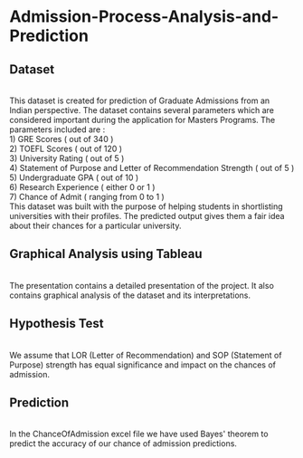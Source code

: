 # Admission-Process-Analysis-and-Prediction

<h2><b>Dataset</b></h2><br>
This dataset is created for prediction of Graduate Admissions from an Indian perspective.
The dataset contains several parameters which are considered important during the application for Masters Programs. The parameters included are :<br>
1) GRE Scores ( out of 340 )<br>
2) TOEFL Scores ( out of 120 )<br>
3) University Rating ( out of 5 ) <br>
4) Statement of Purpose and Letter of Recommendation Strength ( out of 5 )<br>
5) Undergraduate GPA ( out of 10 )<br>
6) Research Experience ( either 0 or 1 )<br>
7) Chance of Admit ( ranging from 0 to 1 )<br>
This dataset was built with the purpose of helping students in shortlisting universities with their profiles. The predicted output gives them a fair idea about their chances for a particular university.

<h2><b>Graphical Analysis using Tableau</b></h2><br>
The presentation contains a detailed presentation of the project. It also contains graphical analysis of the dataset and its interpretations.

<h2><b>Hypothesis Test</b></h2><br>
We assume that LOR (Letter of Recommendation) and SOP (Statement of Purpose) strength has equal significance and impact on the chances of admission.

<h2><b>Prediction</b></h2><br>
In the ChanceOfAdmission excel file we have used Bayes' theorem to predict the accuracy of our chance of admission predictions.

